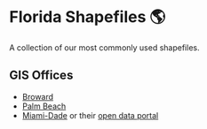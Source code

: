 # Florida Shapefiles :earth_americas:
A collection of our most commonly used shapefiles.

## GIS Offices
+ [Broward](http://gis.broward.org/)
+ [Palm Beach](http://discover.pbcgov.org/iss/cwgis/Pages/Data-Catalog.aspx)
+ [Miami-Dade](http://www.miamidade.gov/technology/geographic-information-systems.asp) or their [open data portal](https://opendata.miamidade.gov/)

